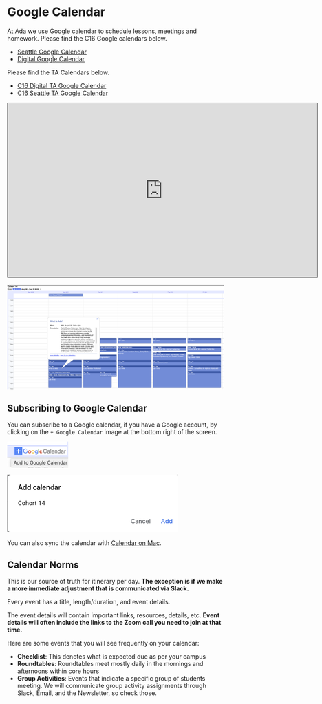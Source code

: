 # Google Calendar

At Ada we use Google calendar to schedule lessons, meetings and homework. Please find the C16 Google calendars below.

* [Seattle Google Calendar](https://calendar.google.com/calendar/u/0?cid=Y19jbTk4dnEzYW9iaDh2amdzdmpvZmJvanM0MEBncm91cC5jYWxlbmRhci5nb29nbGUuY29t)
* [Digital Google Calendar](https://calendar.google.com/calendar/u/0?cid=Y191YXE4anBrZGRubnExMnVvZjk3MzNqaHBuMEBncm91cC5jYWxlbmRhci5nb29nbGUuY29t)

Please find the TA Calendars below.

* [C16 Digital TA Google Calendar](https://calendar.google.com/calendar/u/0?cid=Y19zYnYwbTZqNGZ0Mmt2aTN1dHBlbWpoMGVoZ0Bncm91cC5jYWxlbmRhci5nb29nbGUuY29t)
* [C16 Seattle TA Google Calendar](https://calendar.google.com/calendar/u/0?cid=Y18zZmIzdmF2cjhudjNmNDd2cWVyc2psdmwzb0Bncm91cC5jYWxlbmRhci5nb29nbGUuY29t)

<iframe src="https://adaacademy.hosted.panopto.com/Panopto/Pages/Embed.aspx?id=e1469d77-e54e-414b-96a9-ac1800578b41&autoplay=false&offerviewer=true&showtitle=true&showbrand=false&start=0&interactivity=all" height="405" width="720" style="border: 1px solid #464646;" allowfullscreen allow="autoplay"></iframe>

![Calendar Image](../assets/calendar.png)

## Subscribing to Google Calendar

You can subscribe to a Google calendar, if you have a Google account, by clicking on the `+ Google Calendar` image at the bottom right of the screen.

![Subscribe link](../assets/calendar-subscribe.png)

![Add calendar Cohort 15](../assets/add-calendar.png)

You can also sync the calendar with [Calendar on Mac](https://www.howtogeek.com/tips/how-to-add-your-gmail-calendar-to-the-calendar-on-mac-os-x/).

## Calendar Norms

This is our source of truth for itinerary per day. **The exception is if we make a more immediate adjustment that is communicated via Slack.**

Every event has a title, length/duration, and event details.

The event details will contain important links, resources, details, etc. **Event details will often include the links to the Zoom call you need to join at that time.**

Here are some events that you will see frequently on your calendar:

- **Checklist**: This denotes what is expected due as per your campus
- **Roundtables**: Roundtables meet mostly daily in the mornings and afternoons within core hours
- **Group Activities**: Events that indicate a specific group of students meeting. We will communicate group activity assignments through Slack, Email, and the Newsletter, so check those.
